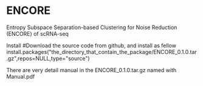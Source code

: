 # ENCORE
Entropy Subspace Separation-based Clustering for Noise Reduction (ENCORE) of scRNA-seq

Install
#Download the source code from github, and install as fellow
install.packages("the_directory_that_contain_the_package/ENCORE_0.1.0.tar.gz",repos=NULL,type="source")

There are very detail manual in the ENCORE_0.1.0.tar.gz named with Manual.pdf

